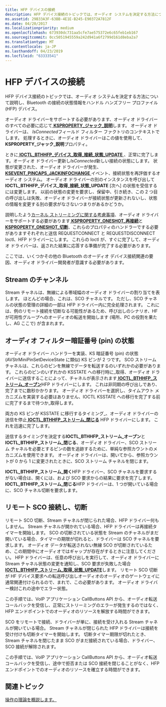 ```yaml
---
title: HFP デバイスの接続
description: HFP デバイス接続のトピックでは、オーディオ システムを決定する方法について説明し、Bluetooth の接続の状態情報をハンドル ハンズフリー プロファイル (HFP) デバイス。
ms.assetid: 29B33A3F-63BB-4E1E-B245-E90372A7812F
ms.date: 04/20/2017
ms.localizationpriority: medium
ms.openlocfilehash: 673930dc731aa5cfe7ae575372e6c65feb1eb167
ms.sourcegitcommit: 0cc5051945559a242d941a6f2799d161d8eba2a7
ms.translationtype: MT
ms.contentlocale: ja-JP
ms.lasthandoff: 04/23/2019
ms.locfileid: "63333541"
---
```

# <a name="hfp-device-connection"></a>HFP デバイスの接続


HFP デバイス接続のトピックでは、オーディオ システムを決定する方法について説明し、Bluetooth の接続の状態情報をハンドル ハンズフリー プロファイル (HFP) デバイス。

オーディオ ドライバーをサポートする必要があります、オーディオ ドライバーのすべての必要に応じて[ **KSPROPERTY\_ジャック\_説明**](https://msdn.microsoft.com/library/windows/hardware/ff537364)します。 オーディオ ドライバーは、 *IsConnected*フィールド フィルター ファクトリのコンテキストでします。 処理するときに、オーディオ ドライバーはこの値を使用して、 **KSPROPERTY\_ジャック\_説明**プロパティ。

ときに[ **IOCTL\_BTHHFP\_デバイス\_取得\_接続\_状態\_UPDATE** ](https://msdn.microsoft.com/library/windows/hardware/dn265106) 、正常に完了します。オーディオ ドライバー更新し*IsConnected*新しい接続の状態にします。 状態が変更された、オーディオ ドライバーが発生、 [ **KSEVENT\_PINCAPS\_JACKINFOCHANGE** ](https://msdn.microsoft.com/library/windows/hardware/ff537134)イベント、接続状態を再評価するオーディオ システム。 オーディオ ドライバーの別のインスタンスを呼び出して**IOCTL\_BTHHFP\_デバイス\_取得\_接続\_状態\_UPDATE** [次へ] の状態を受信するには変更します。 以前の状態の変更を要求し、保留中、引き続き、この 2 つ目の呼び出しは失敗、オーディオ ドライバーが接続状態が更新されないし、状態の情報を変更する別の要求がなさないつまりがあるかどうか。

説明したよう[カーネル ストリーミングに関する考慮事項](kernel-streaming-considerations.md)、オーディオ ドライバーをサポートする必要があります[ **KSPROPERTY\_ONESHOT\_再接続**](https://msdn.microsoft.com/library/windows/hardware/ff537369)と[**KSPROPERTY\_ONESHOT\_切断**](https://msdn.microsoft.com/library/windows/hardware/hh706181)、これらのプロパティのハンドラーでする必要がありますそれぞれと送信 REQUESTCONNECT と REQUESTDISCONNECT Ioctl、HFP ドライバーにします。 これらの Ioctl が、すぐに完了して、オーディオ ドライバーは、返された結果に応答する準備が完了する必要があります。

ここでは、いくつかその他の Bluetooth のオーディオ デバイス接続関連の要因、オーディオ ドライバー開発者が意識する必要があります。

## <a name="span-idstreamchannelspanspan-idstreamchannelspanspan-idstreamchannelspanstream-channel"></a><span id="Stream_channel"></span><span id="stream_channel"></span><span id="STREAM_CHANNEL"></span>Stream のチャンネル


Stream チャネルは、無線による帯域幅のオーディオ ドライバーの割り当てを表します。 ほとんどの場合、これは、SCO チャネルです。 ただし、SCO チャネルの状態の管理の詳細の一部は HFP ドライバー内に完全処理されます。 これには、例のリモート接続を切断なる可能性があるため、呼び出しのシナリオ、HF が可用性グループへのオーディオの転送を開始します (場所、PC の役割を果たし、AG ここで) が含まれます。

## <a name="span-idaudiofilterpinstatesspanspan-idaudiofilterpinstatesspanspan-idaudiofilterpinstatesspanaudio-filter-pin-states"></a><span id="Audio_filter_pin_states"></span><span id="audio_filter_pin_states"></span><span id="AUDIO_FILTER_PIN_STATES"></span>オーディオ フィルター暗証番号 (pin) の状態


オーディオ ドライバー ハンドラーを実装、KS 暗証番号 (pin) の状態 (AVStrMiniPinSetDeviceState に類似) KS ピンが 2 つです。 SCO ストリーム チャネルは、これらのピンを無線でデータを転送するのいずれかの必要があります。 これらのピンのいずれかの KSSTATE への移行時に\_取得、オーディオ ドライバーに送信することによって、チャネルが表示されます[ **IOCTL\_BTHHFP\_ストリーム\_オープン**](https://msdn.microsoft.com/library/windows/hardware/dn265122)HFP ドライバーにします。 これは非同期の呼び出しであり、完了までに数秒かかります。 オーディオ ドライバーを選択し、タイムアウト メカニズムを実装する必要はありません、IOCTL KSSTATE への移行を完了する前に完了するまで待つか\_取得します。

両方の KS ピンが KSSTATE に移行するタイミング\_、オーディオ ドライバーの送信を停止[ **IOCTL\_BTHHFP\_ストリーム\_閉じる**](https://msdn.microsoft.com/library/windows/hardware/dn265120) HFP ドライバーにします。 これを迅速に完了します。

送信するタイミングを決定する**IOCTL\_BTHHFP\_ストリーム\_オープン**と**IOCTL\_BTHHFP\_ストリーム\_閉じる**、オーディオ ドライバー、SCO ストリーム チャネルを必要とするピンの数を追跡するために、単純な参照カウントのメカニズムを使用できます。 オーディオ ドライバーは、開いてから、参照カウントが 0 から 1 に変更されたときに、SCO ストリーム チャネルを閉じます。

**IOCTL\_BTHHFP\_ストリーム\_開く**HFP ドライバー、SCO チャネルを要求するがない場合は、開くには、および SCO 要求からの結果に要求を完了します。 **IOCTL\_BTHHFP\_ストリーム\_閉じる**HFP ドライバーは、1 つが開いている場合に、SCO チャネル切断を要求します。

## <a name="span-idremotescoconnectanddisconnectspanspan-idremotescoconnectanddisconnectspanspan-idremotescoconnectanddisconnectspanremote-sco-connect-and-disconnect"></a><span id="Remote_SCO_connect_and_disconnect"></span><span id="remote_sco_connect_and_disconnect"></span><span id="REMOTE_SCO_CONNECT_AND_DISCONNECT"></span>リモート SCO 接続し、切断


リモート SCO 切断、Stream チャネルが閉じられた場合、HFP ドライバー何もしません。 Stream チャネルが開かれている場合、HFP ドライバーは再接続タイマーを開始します。 SCO の切断されている状態を Stream のチャネルがまだ開いている場合、タイマーの期限が切れると、ドライバーは SCO チャネルを要求します。 オーディオ データが転送されない無線 SCO が切断されているため、この期間中にオーディオではギャップが存在がするときに注意してください。 HFP ドライバーは、任意の呼び出しを実行して、オーディオ ドライバーに Stream チャネル状態の変更を通知し、SCO 要求が失敗した場合[ **IOCTL\_BTHHFP\_ストリーム\_取得\_状態\_UPDATE**](https://msdn.microsoft.com/library/windows/hardware/dn265121)します。 リモート SCO 切断が HF デバイス要求への転送呼び出しオーディオのオーディオのゲートウェイに通常関連付けられるので、まれで、この必要があります。 オーディオ ドライバー検討これの途中でエラー状態。

この手順では、VoIP アプリケーション CallButtons API から、オーディオ転送コールバックを受信し、正常にストリーミングのエラーが発生するのではなく、HFP エンドポイントでのオーディオのリソースを解放する時間ができます。

SCO をリモートで接続、ドライバーが単に、接続を受け入れる Stream チャネルが開いている場合。 Stream チャネルが閉じられた HFP ドライバーは接続を受け付けも切断タイマーを開始します。 切断タイマー期限が切れたとき、Stream チャネルを閉じたまま SCO がまだ接続されている場合、ドライバー、SCO 接続が解除されます。

この手順では、VoIP アプリケーション CallButtons API から、オーディオ転送コールバックを受信し、途中で拒否または SCO 接続を閉じることがなく、HFP エンドポイントでのオーディオのリソースを確立する時間ができます。

## <a name="span-idrelatedtopicsspanrelated-topics"></a><span id="related_topics"></span>関連トピック
[操作の理論を概説します。](theory-of-operation.md)  




